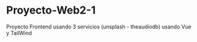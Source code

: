 # Proyecto-Web2-1
Proyecto Frontend usando 3 servicios (unsplash - theaudiodb) usando Vue y TailWind
